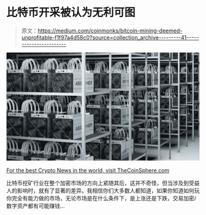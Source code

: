 # 比特币开采被认为无利可图

> 原文：<https://medium.com/coinmonks/bitcoin-mining-deemed-unprofitable-f1f97a4d58c0?source=collection_archive---------41----------------------->

![](img/5171ff9888b8eabc4bca1d8bd3d56882.png)

[For the best Crypto News in the world, visit TheCoinSphere.com](http://thecoinsphere.com/)

比特币挖矿行业在整个加密市场的方向上紧随其后，这并不奇怪，但当涉及到受益人的影响时，就有了显著的差异。我相信你们大多数人都知道，如果你知道如何玩你完全有能力做的市场，无论市场是在什么条件下，是上涨还是下跌，交易加密/数字资产都有可能赚钱…